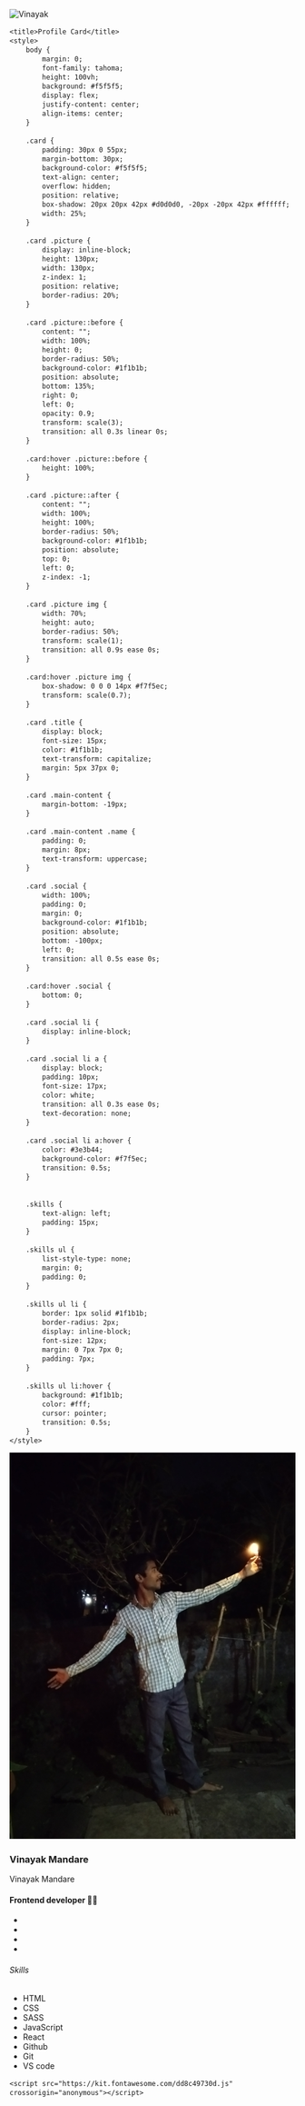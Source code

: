 ![Vinayak](https://user-images.githubusercontent.com/85034333/131249332-2e1bda95-50fb-43ba-93d5-d43c8128f92f.jpg)
<!DOCTYPE html>
<html lang="en">

<head>
    <meta charset="UTF-8">
    <meta http-equiv="X-UA-Compatible" content="IE=edge">
    <meta name="viewport" content="width=device-width, initial-scale=1.0">

    <title>Profile Card</title>
    <style>
        body {
            margin: 0;
            font-family: tahoma;
            height: 100vh;
            background: #f5f5f5;
            display: flex;
            justify-content: center;
            align-items: center;
        }

        .card {
            padding: 30px 0 55px;
            margin-bottom: 30px;
            background-color: #f5f5f5;
            text-align: center;
            overflow: hidden;
            position: relative;
            box-shadow: 20px 20px 42px #d0d0d0, -20px -20px 42px #ffffff;
            width: 25%;
        }

        .card .picture {
            display: inline-block;
            height: 130px;
            width: 130px;
            z-index: 1;
            position: relative;
            border-radius: 20%;
        }

        .card .picture::before {
            content: "";
            width: 100%;
            height: 0;
            border-radius: 50%;
            background-color: #1f1b1b;
            position: absolute;
            bottom: 135%;
            right: 0;
            left: 0;
            opacity: 0.9;
            transform: scale(3);
            transition: all 0.3s linear 0s;
        }

        .card:hover .picture::before {
            height: 100%;
        }

        .card .picture::after {
            content: "";
            width: 100%;
            height: 100%;
            border-radius: 50%;
            background-color: #1f1b1b;
            position: absolute;
            top: 0;
            left: 0;
            z-index: -1;
        }

        .card .picture img {
            width: 70%;
            height: auto;
            border-radius: 50%;
            transform: scale(1);
            transition: all 0.9s ease 0s;
        }

        .card:hover .picture img {
            box-shadow: 0 0 0 14px #f7f5ec;
            transform: scale(0.7);
        }

        .card .title {
            display: block;
            font-size: 15px;
            color: #1f1b1b;
            text-transform: capitalize;
            margin: 5px 37px 0;
        }

        .card .main-content {
            margin-bottom: -19px;
        }

        .card .main-content .name {
            padding: 0;
            margin: 8px;
            text-transform: uppercase;
        }

        .card .social {
            width: 100%;
            padding: 0;
            margin: 0;
            background-color: #1f1b1b;
            position: absolute;
            bottom: -100px;
            left: 0;
            transition: all 0.5s ease 0s;
        }

        .card:hover .social {
            bottom: 0;
        }

        .card .social li {
            display: inline-block;
        }

        .card .social li a {
            display: block;
            padding: 10px;
            font-size: 17px;
            color: white;
            transition: all 0.3s ease 0s;
            text-decoration: none;
        }

        .card .social li a:hover {
            color: #3e3b44;
            background-color: #f7f5ec;
            transition: 0.5s;
        }


        .skills {
            text-align: left;
            padding: 15px;
        }

        .skills ul {
            list-style-type: none;
            margin: 0;
            padding: 0;
        }

        .skills ul li {
            border: 1px solid #1f1b1b;
            border-radius: 2px;
            display: inline-block;
            font-size: 12px;
            margin: 0 7px 7px 0;
            padding: 7px;
        }

        .skills ul li:hover {
            background: #1f1b1b;
            color: #fff;
            cursor: pointer;
            transition: 0.5s;
        }
    </style>
</head>

<body>
    <div class="card">
        <div class="picture">
            <img class="img-fluid" src="Vinayak.jpg">
        </div>
        <div class="main-content">
            <h3 class="name">Vinayak Mandare</h3>
            <span><i class="fab fa-instagram"></i>Vinayak Mandare</span>
            <h4 class="title">Frontend developer 👨‍💻</h4>
        </div>
        <ul class="social">
            <li><a href="#" class="fa fa-github"></a></li>
            <li><a href="#" class="fa fa-twitter"></a></li>
            <li><a href="#" class="fa fa-instagram"></a></li>
            <li><a href="#" class="fa fa-telegram"></a></li>
        </ul>
        <div class="skills">
            <h6>Skills</h6>
            <ul>
                <li>HTML</li>
                <li>CSS</li>
                <li>SASS</li>
                <li>JavaScript</li>
                <li>React</li>
                <li>Github</li>
                <li>Git</li>
                <li>VS code</li>
            </ul>
        </div>
    </div>

    <script src="https://kit.fontawesome.com/dd8c49730d.js" crossorigin="anonymous"></script>
</body>

</html>
